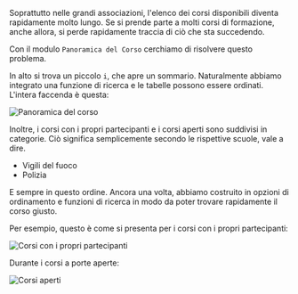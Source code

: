 Soprattutto nelle grandi associazioni, l'elenco dei corsi disponibili diventa rapidamente molto lungo.
Se si prende parte a molti corsi di formazione, anche allora, si perde rapidamente traccia di ciò che sta succedendo.

Con il modulo `Panoramica del Corso` cerchiamo di risolvere questo problema.

In alto si trova un piccolo `i`, che apre un sommario.
Naturalmente abbiamo integrato una funzione di ricerca e le tabelle possono essere ordinati. L'intera faccenda è questa:

![Panoramica del corso](assets/it_IT/overview.png)

Inoltre, i corsi con i propri partecipanti e i corsi aperti sono suddivisi in categorie.
Ciò significa semplicemente secondo le rispettive scuole, vale a dire.

* Vigili del fuoco
* Polizia

E sempre in questo ordine.
Ancora una volta, abbiamo costruito in opzioni di ordinamento e funzioni di ricerca
in modo da poter trovare rapidamente il corso giusto.

Per esempio, questo è come si presenta per i corsi con i propri partecipanti:

![Corsi con i propri partecipanti](assets/it_IT/own.png)

Durante i corsi a porte aperte:

![Corsi aperti](assets/it_IT/alliance.png)
